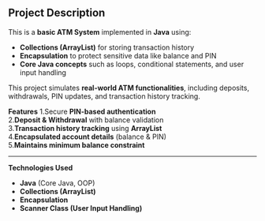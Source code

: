  
##  Project Description
This is a **basic ATM System** implemented in **Java** using:
- **Collections (ArrayList)** for storing transaction history
- **Encapsulation** to protect sensitive data like balance and PIN  
- **Core Java concepts** such as loops, conditional statements, and user input handling  

This project simulates **real-world ATM functionalities**, including deposits, withdrawals, PIN updates, and transaction history tracking.  

**Features**
1.Secure **PIN-based authentication**  
2.**Deposit & Withdrawal** with balance validation  
3.**Transaction history tracking** using **ArrayList**  
4.**Encapsulated account details** (balance & PIN)  
5.**Maintains minimum balance constraint**  

---

 **Technologies Used**
- **Java** (Core Java, OOP)
- **Collections (ArrayList)**
- **Encapsulation**
- **Scanner Class (User Input Handling)**
